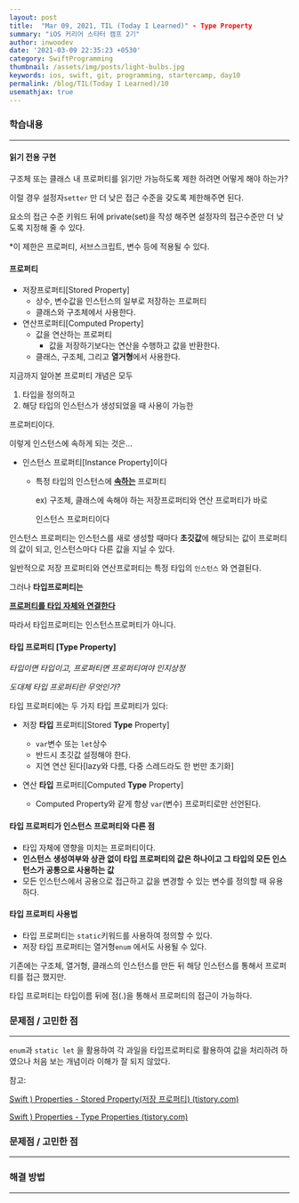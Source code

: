 ```yaml
---
layout: post
title:  "Mar 09, 2021, TIL (Today I Learned)" - Type Property
summary: "iOS 커리어 스타터 캠프 2기"
author: inwoodev
date: '2021-03-09 22:35:23 +0530'
category: SwiftProgramming
thumbnail: /assets/img/posts/light-bulbs.jpg
keywords: ios, swift, git, programming, startercamp, day10
permalink: /blog/TIL(Today I Learned)/10
usemathjax: true
---
```


### 학습내용

---

#### 읽기 전용 구현

구조체 또는 클래스 내 프로퍼티를 읽기만 가능하도록 제한 하려면 어떻게 해야 하는가?

이럴 경우 설정자`setter` 만 더 낮은 접근 수준을 갖도록 제한해주면 된다.

요소의 접근 수준 키워드 뒤에  private(set)을 작성 해주면 설정자의 접근수준만 더 낮도록 지정해 줄 수 있다.

*이 제한은 프로퍼티, 서브스크립트, 변수 등에 적용될 수 있다.



#### 프로퍼티

- 저장프로퍼티[Stored Property]
  - 상수, 변수값을 인스턴스의 일부로 저장하는 프로퍼티
  - 클래스와 구조체에서 사용한다.
- 연산프로퍼티[Computed Property]
  - 값을 연산하는 프로퍼티
    - 값을 저장하기보다는 연산을 수행하고 값을 반환한다.
  - 클래스, 구조체, 그리고 **열거형**에서 사용한다.

지금까지 알아본 프로퍼티 개념은 모두

1. 타입을 정의하고
2. 해당 타입의 인스턴스가 생성되었을 때 사용이 가능한

프로퍼티이다.

이렇게 인스턴스에 속하게 되는 것은...

- 인스턴스 프로퍼티[Instance Property]이다

  - 특정 타입의 인스턴스에 **<u>속하는</u>** 프로퍼티

    ex) 구조체, 클래스에 속해야 하는 저장프로퍼티와 연산 프로퍼티가 바로 

    인스턴스 프로퍼티이다

인스턴스 프로퍼티는 인스턴스를 새로 생성할 때마다 **초깃값**에 해당되는 값이 프로퍼티의 값이 되고, 인스턴스마다 다른 값을 지닐 수 있다.

일반적으로 저장 프로퍼티와 연산프로퍼티는 특정 타입의  `인스턴스` 와 연결된다.

그러나 **타입프로퍼티는**

<u>**프로퍼티를 타입 자체와 연결한다**</u>

따라서 타입프로퍼티는 인스턴스프로퍼티가 아니다.



#### 타입 프로퍼티 [Type Property]

*타입이면 타입이고, 프로퍼티면 프로퍼티여야 인지상정*

*도대체 타입 프로퍼티란 무엇인가?*



타입 프로퍼티에는 두 가지 타입 프로퍼티가 있다:

- 저장 **타입** 프로퍼티[Stored **Type** Property]

  - `var`변수 또는 `let`상수
  - 반드시 초깃값 설정해야 한다.
  - 지연 연산 된다[lazy와 다름, 다중 스레드라도 한 번만 초기화]

- 연산 **타입** 프로퍼티[Computed **Type** Property]

  - Computed Property와 같게 항상 `var`(변수) 프로퍼티로만 선언된다.

  

#### 타입 프로퍼티가 인스턴스 프로퍼티와 다른 점

- 타입 자체에 영향을 미치는 프로퍼티이다.
- **인스턴스 생성여부와 상관 없이 타입 프로퍼티의 값은 하나이고 그 타입의 모든 인스턴스가 공통으로 사용하는 값**
- 모든 인스턴스에서 공용으로 접근하고 값을 변경할 수 있는 변수를 정의할 때 유용하다.



#### 타입 프로퍼티 사용법

- 타입 프로퍼티는 `static`키워드를 사용하여 정의할 수 있다.
- 저장 타입 프로퍼티는 열거형`enum` 에서도 사용될 수 있다.

기존에는 구조체, 열거형, 클래스의 인스턴스를 만든 뒤 해당 인스턴스를 통해서 프로퍼티를 접근 했지만.

타입 프로퍼티는 타입이름 뒤에 점(.)을 통해서 프로퍼티의 접근이 가능하다.



### 문제점 / 고민한 점

---

`enum`과 `static let` 을 활용하여 각 과일을 타입프로퍼티로 활용하여 값을 처리하려 하였으나 처음 보는 개념이라 이해가 잘 되지 않았다.



참고:

[Swift ) Properties - Stored Property(저장 프로퍼티) (tistory.com)](https://zeddios.tistory.com/243)

[Swift ) Properties - Type Properties (tistory.com)](https://zeddios.tistory.com/251)

### 문제점 / 고민한 점

---



### 해결 방법

---